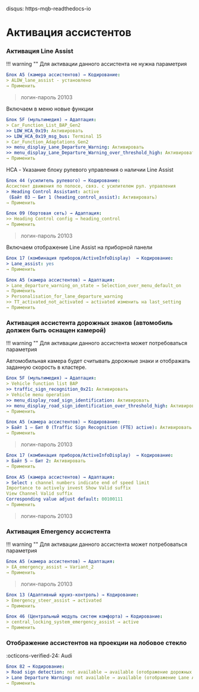 disqus: https-mqb-readthedocs-io
# Активация ассистентов

### Активация Line Assist

!!! warning ""
    Для активации данного ассистента не нужна параметрия

``` yaml
Блок A5 (камера ассистентов) → Кодирование:
> ALDW_lane_assist - установлено
→ Применить
```

> логин-пароль 20103

Включаем в меню новые функции
``` yaml
Блок 5F (мультимедия) → Адаптация:
> Car_Function_List_BAP_Gen2
>> LDW_HCA_0x19: Активировать
>> LDW_HCA_0x19_msg_bus: Terminal 15
> Car_Function_Adaptations_Gen2
>> menu_display_Lane_Departure_Warning: Активировать
>> menu_display_Lane_Departure_Warning_over_threshold_high: Активировать
→ Применить 
```

HCA - Указание блоку рулевого управления о наличии Line Assist
``` yaml
Блок 44 (усилитель рулевого) → Кодирование:
Ассистент движения по полосе, связ. с усилителем рул. управления
> Heading Control Assistant: active
 (Байт 03 – Бит 1 (heading_control_assist): Активировать)
→ Применить 
```

``` yaml
Блок 09 (бортовая сеть) → Адаптация:
>> Heading Control config → heading_control
→ Применить 
```

> логин-пароль 20103

Включаем отображение Line Assist на приборной панели
``` yaml
Блок 17 (комбинация приборов/ActiveInfoDisplay)  → Кодирование:
> Lane_assist: yes
→ Применить 
```

``` yaml
Блок A5 (камера ассистентов) → Адаптация:
> Lane_departure_warning_on_state → Selection_over_menu_default_on
→ Применить 
> Personalisation_for_lane_departure_warning
>> TT_activated_not_activated → activated изменить на last_setting
→ Применить 
```

### Активация ассистента дорожных знаков (автомобиль должен быть оснащен камерой)

!!! warning ""
    Для активации данного ассистента может потребоваться параметрия

Автомобильная камера будет считывать дорожные знаки и отображать заданную скорость в кластере.

``` yaml
Блок 5F (мультимедия) → Адаптация:
> Vehicle function list BAP
>> traffic_sign_recognition_0x21: Активировать
> Vehicle menu operation
>> menu_display_road_sign_identification: Активировать
>> menu_display_road_sign_identification_over_threshold_high: Активировать
→ Применить 
```
``` yaml
Блок A5 (камера ассистентов) → Кодирование:
> Байт 1 – Бит 0 (Traffic Sign Recognition (FTE) active): Активировать
→ Применить
```
> логин-пароль 20103

``` yaml
Блок 17 (комбинация приборов/ActiveInfoDisplay)  → Кодирование:
> Байт 5 – Бит 2: Активировать
→ Применить 
```
``` yaml
Блок A5 (камера ассистентов) → Адаптация:
> Select : channel numbers indicate end of speed limit
Importance to actively invest Show Valid suffix
View Channel Valid suffix
Corresponding value adjust default: 00100111
→ Применить 
```
> логин-пароль 20103

### Активация Emergency ассистента

!!! warning ""
    Для активации данного ассистента может потребоваться параметрия
    
``` yaml
Блок A5 (камера ассистентов) → Адаптация:
> EA_emergency_assist → Variant_2
→ Применить 
```
> логин-пароль 20103

``` yaml
Блок 13 (Адаптивный круиз-контроль) → Кодирование:
> Emergency_steer_assist → activated
→ Применить 
```
``` yaml
Блок 46 (Центральный модуль систем комфорта) → Кодирование:
> central_locking_system_emergency_assist → active
→ Применить 
```

### Отображение ассистентов на проекции на лобовое стекло
:octicons-verified-24: Audi
``` yaml
Блок 82 → Кодирование:
> Road sign detection: not available → available (отображение дорожных знаков)
> Lane Departure Warning: not available → available (отображение Lane Assist)
→ Применить 
```